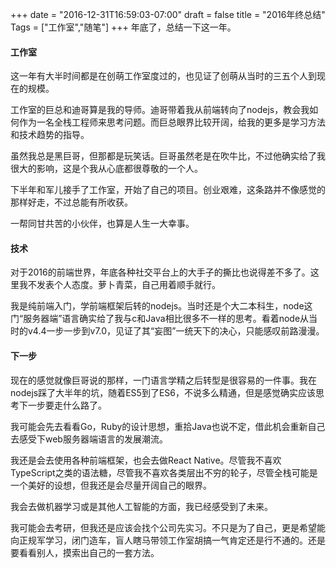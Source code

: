 +++
date = "2016-12-31T16:59:03-07:00"
draft = false
title = "2016年终总结"
Tags = ["工作室","随笔"]
+++
年底了，总结一下这一年。

#### 工作室

这一年有大半时间都是在创萌工作室度过的，也见证了创萌从当时的三五个人到现在的规模。

工作室的巨总和迪哥算是我的导师。迪哥带着我从前端转向了nodejs，教会我如何作为一名全栈工程师来思考问题。而巨总眼界比较开阔，给我的更多是学习方法和技术趋势的指导。<!--more-->

虽然我总是黑巨哥，但那都是玩笑话。巨哥虽然老是在吹牛比，不过他确实给了我很大的影响，这是个我从心底都很尊敬的一个人。

下半年和军儿接手了工作室，开始了自己的项目。创业艰难，这条路并不像感觉的那样好走，不过总能有所收获。

一帮同甘共苦的小伙伴，也算是人生一大幸事。

#### 技术

对于2016的前端世界，年底各种社交平台上的大手子的撕比也说得差不多了。这里我不发表个人态度。萝卜青菜，自己用着顺手就行。

我是纯前端入门，学前端框架后转的nodejs。当时还是个大二本科生，node这门“服务器端”语言确实给了我与c和Java相比很多不一样的思考。看着node从当时的v4.4一步一步到v7.0，见证了其“妄图”一统天下的决心，只能感叹前路漫漫。

#### 下一步

现在的感觉就像巨哥说的那样，一门语言学精之后转型是很容易的一件事。我在nodejs踩了大半年的坑，随着ES5到了ES6，不说多么精通，但是感觉确实应该思考下一步要走什么路了。

我可能会先去看看Go，Ruby的设计思想，重拾Java也说不定，借此机会重新自己去感受下web服务器端语言的发展潮流。

我还是会去使用各种前端框架，也会去做React Native。尽管我不喜欢TypeScript之类的语法糖，尽管我不喜欢各类层出不穷的轮子，尽管全栈可能是一个美好的设想，但我还是会尽量开阔自己的眼界。

我会去做机器学习或是其他人工智能的方面，我已经感受到了未来。

我可能会去考研，但我还是应该会找个公司先实习。不只是为了自己，更是希望能向正规军学习，闭门造车，盲人瞎马带领工作室胡搞一气肯定还是行不通的。还是要看看别人，摸索出自己的一套方法。


